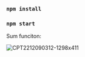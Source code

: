 ### `npm install`
### `npm start`
Sum funciton:

![CPT2212090312-1298x411](https://user-images.githubusercontent.com/16460369/206560843-4d29239f-eb0b-4fe1-ae06-7f9cff580d37.gif)
